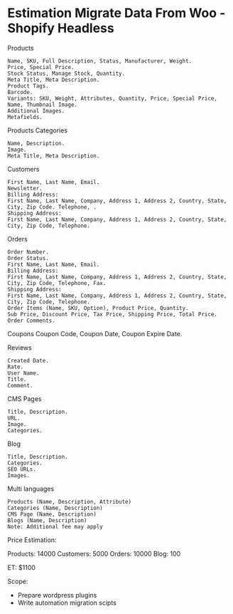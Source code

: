 # Estimation Migrate Data From Woo - Shopify Headless

Products

    Name, SKU, Full Description, Status, Manufacturer, Weight.
    Price, Special Price.
    Stock Status, Manage Stock, Quantity.
    Meta Title, Meta Description.
    Product Tags.
    Barcode.
    Variants: SKU, Weight, Attributes, Quantity, Price, Special Price, Name, Thumbnail Image.
    Additional Images.
    Metafields.

Products Categories

    Name, Description.
    Image.
    Meta Title, Meta Description.


Customers

    First Name, Last Name, Email.
    Newsletter.
    Billing Address:
    First Name, Last Name, Company, Address 1, Address 2, Country, State, City, Zip Code. Telephone, .
    Shipping Address:
    First Name, Last Name, Company, Address 1, Address 2, Country, State, City, Zip Code, Telephone.

Orders

    Order Number.
    Order Status.
    First Name, Last Name, Email.
    Billing Address:
    First Name, Last Name, Company, Address 1, Address 2, Country, State, City, Zip Code, Telephone, Fax.
    Shipping Address:
    First Name, Last Name, Company, Address 1, Address 2, Country, State, City, Zip Code, Telephone.
    Order Items (Name, SKU, Option), Product Price, Quantity.
    Sub Price, Discount Price, Tax Price, Shipping Price, Total Price.
    Order Comments.
    
Coupons
    Coupon Code, Coupon Date, Coupon Expire Date.

Reviews

    Created Date.
    Rate.
    User Name.
    Title.
    Comment.

CMS Pages

    Title, Description.
    URL.
    Image.
    Categories.

Blog

    Title, Description.
    Categories.
    SEO URLs.
    Images.

Multi languages

    Products (Name, Description, Attribute)
    Categories (Name, Description)
    CMS Page (Name, Description)
    Blogs (Name, Description)
    Note: Additional fee may apply

Price Estimation:

Products: 14000
Customers: 5000
Orders: 10000
Blog: 100

ET: $1100

Scope:
- Prepare wordpress plugins
- Write automation migration scipts



